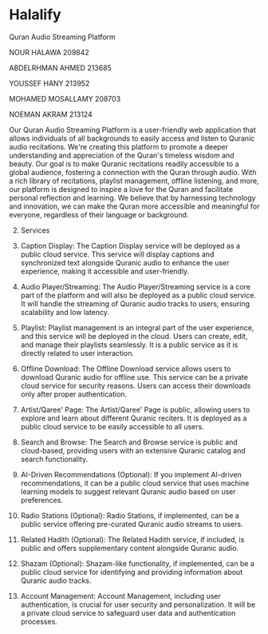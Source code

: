 # Halalify  
 Quran Audio Streaming Platform

 NOUR HALAWA	209842	

ABDELRHMAN AHMED	213685	

YOUSSEF HANY		213952

MOHAMED MOSALLAMY	208703	

NOEMAN AKRAM	213124	

Our Quran Audio Streaming Platform is a user-friendly web application that allows individuals of all backgrounds to easily access and listen to Quranic audio recitations. We're creating this platform to promote a deeper understanding and appreciation of the Quran's timeless wisdom and beauty. Our goal is to make Quranic recitations readily accessible to a global audience, fostering a connection with the Quran through audio. With a rich library of recitations, playlist management, offline listening, and more, our platform is designed to inspire a love for the Quran and facilitate personal reflection and learning. We believe that by harnessing technology and innovation, we can make the Quran more accessible and meaningful for everyone, regardless of their language or background.


2.	Services

1. Caption Display: The Caption Display service will be deployed as a public cloud service. This service will display captions and synchronized text alongside Quranic audio to enhance the user experience, making it accessible and user-friendly.
2. Audio Player/Streaming: The Audio Player/Streaming service is a core part of the platform and will also be deployed as a public cloud service. It will handle the streaming of Quranic audio tracks to users, ensuring scalability and low latency.
3. Playlist: Playlist management is an integral part of the user experience, and this service will be deployed in the cloud. Users can create, edit, and manage their playlists seamlessly. It is a public service as it is directly related to user interaction.
4. Offline Download: The Offline Download service allows users to download Quranic audio for offline use. This service can be a private cloud service for security reasons. Users can access their downloads only after proper authentication.
5. Artist/Qaree' Page: The Artist/Qaree' Page is public, allowing users to explore and learn about different Quranic reciters. It is deployed as a public cloud service to be easily accessible to all users.
6. Search and Browse: The Search and Browse service is public and cloud-based, providing users with an extensive Quranic catalog and search functionality.
7. AI-Driven Recommendations (Optional): If you implement AI-driven recommendations, it can be a public cloud service that uses machine learning models to suggest relevant Quranic audio based on user preferences.
8. Radio Stations (Optional): Radio Stations, if implemented, can be a public service offering pre-curated Quranic audio streams to users.
9. Related Hadith (Optional): The Related Hadith service, if included, is public and offers supplementary content alongside Quranic audio.
10. Shazam (Optional): Shazam-like functionality, if implemented, can be a public cloud service for identifying and providing information about Quranic audio tracks.
11. Account Management: Account Management, including user authentication, is crucial for user security and personalization. It will be a private cloud service to safeguard user data and authentication processes.
